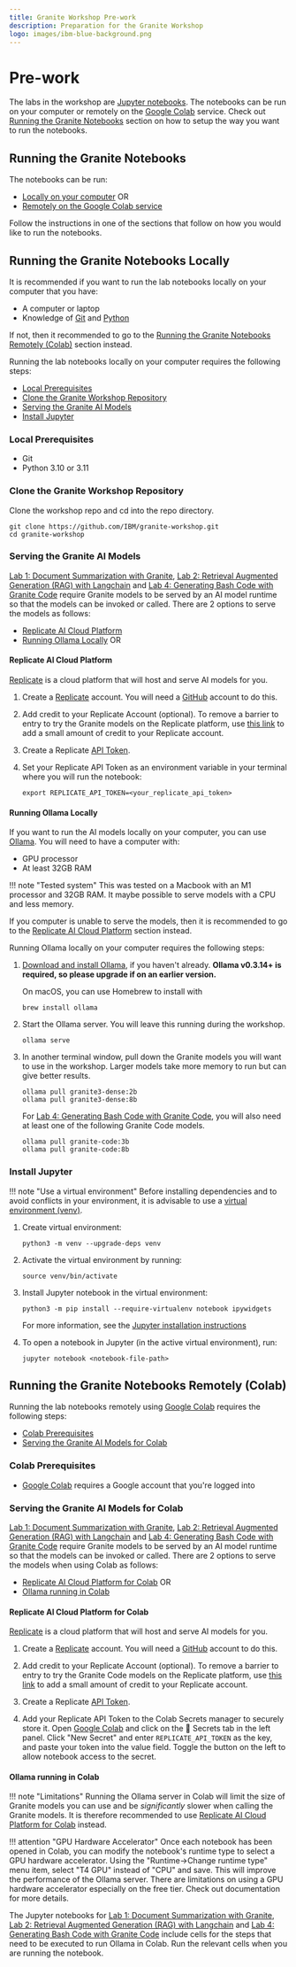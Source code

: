 ```yaml
---
title: Granite Workshop Pre-work
description: Preparation for the Granite Workshop
logo: images/ibm-blue-background.png
---
```


# Pre-work

The labs in the workshop are [Jupyter notebooks](https://jupyter.org/). The notebooks can be run on your computer or remotely on the [Google Colab](https://colab.research.google.com) service. Check out [Running the Granite Notebooks](#running-the-granite-notebooks) section on how to setup the way you want to run the notebooks.

## Running the Granite Notebooks

The notebooks can be run:

- [Locally on your computer](#running-the-granite-notebooks-locally) OR
- [Remotely on the Google Colab service](#running-the-granite-notebooks-remotely-colab)

Follow the instructions in one of the sections that follow on how you would like to run the notebooks.

## Running the Granite Notebooks Locally

It is recommended if you want to run the lab notebooks locally on your computer that you have:

- A computer or laptop
- Knowledge of [Git](https://git-scm.com/) and [Python](https://www.python.org/)

If not, then it recommended to go to the [Running the Granite Notebooks Remotely (Colab)](#running-the-granite-notebooks-remotely-colab) section instead.

Running the lab notebooks locally on your computer requires the following steps:

- [Local Prerequisites](#local-prerequisites)
- [Clone the Granite Workshop Repository](#clone-the-granite-workshop-repository)
- [Serving the Granite AI Models](#serving-the-granite-ai-models)
- [Install Jupyter](#install-jupyter)

### Local Prerequisites

- Git
- Python 3.10 or 3.11

### Clone the Granite Workshop Repository

Clone the workshop repo and cd into the repo directory.

```shell
git clone https://github.com/IBM/granite-workshop.git
cd granite-workshop
```

### Serving the Granite AI Models

[Lab 1: Document Summarization with Granite](../lab-1/README.md), [Lab 2: Retrieval Augmented Generation (RAG) with Langchain](../lab-2/README.md) and [Lab 4: Generating Bash Code with Granite Code](../lab-4/README.md) require Granite models to be served by an AI model runtime so that the models can be invoked or called. There are 2 options to serve the models as follows:

- [Replicate AI Cloud Platform](#replicate-ai-cloud-platform)
- [Running Ollama Locally](#running-ollama-locally) OR

#### Replicate AI Cloud Platform

[Replicate](https://replicate.com/) is a cloud platform that will host and serve AI models for you.

1. Create a [Replicate](https://replicate.com/) account. You will need a [GitHub](https://github.com/) account to do this.

1. Add credit to your Replicate Account (optional). To remove a barrier to entry to try the Granite models on the Replicate platform, use [this link](https://replicate.com/invites/a8717bfe-2f3d-4a52-88ed-1356231cdf03) to add a small amount of credit to your Replicate account.

1. Create a Replicate [API Token](https://replicate.com/account/api-tokens).

1. Set your Replicate API Token as an environment variable in your terminal where you will run the notebook:

    ```shell
    export REPLICATE_API_TOKEN=<your_replicate_api_token>
    ```

#### Running Ollama Locally

If you want to run the AI models locally on your computer, you can use [Ollama](https://ollama.com/). You will need to have a computer with:

- GPU processor
- At least 32GB RAM

!!! note "Tested system"
    This was tested on a Macbook with an M1 processor and 32GB RAM. It maybe possible to serve models with a CPU and less memory.

If you computer is unable to serve the models, then it is recommended to go to the [Replicate AI Cloud Platform](#replicate-ai-cloud-platform) section instead.

Running Ollama locally on your computer requires the following steps:

1. [Download and install Ollama](https://github.com/ollama/ollama?tab=readme-ov-file#ollama), if you haven't already. **Ollama v0.3.14+ is required, so please upgrade if on an earlier version.**

    On macOS, you can use Homebrew to install with

    ```shell
    brew install ollama
    ```

1. Start the Ollama server. You will leave this running during the workshop.

    ```shell
    ollama serve
    ```

1. In another terminal window, pull down the Granite models you will want to use in the workshop. Larger models take more memory to run but can give better results.

    ```shell
    ollama pull granite3-dense:2b
    ollama pull granite3-dense:8b
    ```

    For [Lab 4: Generating Bash Code with Granite Code](../lab-4/README.md), you will also need at least one of the following Granite Code models.

    ```shell
    ollama pull granite-code:3b
    ollama pull granite-code:8b
    ```

### Install Jupyter

!!! note "Use a virtual environment"
    Before installing dependencies and to avoid conflicts in your environment, it is advisable to use a [virtual environment (venv)](https://docs.python.org/3/library/venv.html).

1. Create virtual environment:

    ```shell
    python3 -m venv --upgrade-deps venv
    ```

1. Activate the virtual environment by running:

    ```shell
    source venv/bin/activate
    ```

1. Install Jupyter notebook in the virtual environment:

    ```shell
    python3 -m pip install --require-virtualenv notebook ipywidgets
    ```

    For more information, see the [Jupyter installation instructions](https://jupyter.org/install)

1. To open a notebook in Jupyter (in the active virtual environment), run:

    ```shell
    jupyter notebook <notebook-file-path>
    ```

## Running the Granite Notebooks Remotely (Colab)

Running the lab notebooks remotely using [Google Colab](https://colab.research.google.com) requires the following steps:

- [Colab Prerequisites](#colab-prerequisites)
- [Serving the Granite AI Models for Colab](#serving-the-granite-ai-models-for-colab)

### Colab Prerequisites

- [Google Colab](https://colab.research.google.com) requires a Google account that you're logged into

### Serving the Granite AI Models for Colab

[Lab 1: Document Summarization with Granite](../lab-1/README.md), [Lab 2: Retrieval Augmented Generation (RAG) with Langchain](../lab-2/README.md) and [Lab 4: Generating Bash Code with Granite Code](../lab-4/README.md) require Granite models to be served by an AI model runtime so that the models can be invoked or called. There are 2 options to serve the models when using Colab as follows:

- [Replicate AI Cloud Platform for Colab](#replicate-ai-cloud-platform-for-colab) OR
- [Ollama running in Colab](#ollama-running-in-colab)

#### Replicate AI Cloud Platform for Colab

[Replicate](https://replicate.com/) is a cloud platform that will host and serve AI models for you.

1. Create a [Replicate](https://replicate.com/) account. You will need a [GitHub](https://github.com/) account to do this.

1. Add credit to your Replicate Account (optional). To remove a barrier to entry to try the Granite Code models on the Replicate platform, use [this link](https://replicate.com/invites/a8717bfe-2f3d-4a52-88ed-1356231cdf03) to add a small amount of credit to your Replicate account.

1. Create a Replicate [API Token](https://replicate.com/account/api-tokens).

1. Add your Replicate API Token to the Colab Secrets manager to securely store it. Open [Google Colab](https://colab.research.google.com) and click on the 🔑 Secrets tab in the left panel. Click "New Secret" and enter `REPLICATE_API_TOKEN` as the key, and paste your token into the value field. Toggle the button on the left to allow notebook access to the secret.

#### Ollama running in Colab

!!! note "Limitations"
    Running the Ollama server in Colab will limit the size of Granite models you can use and be _significantly_ slower when calling the Granite models. It is therefore recommended to use [Replicate AI Cloud Platform for Colab](#replicate-ai-cloud-platform-for-colab) instead.

!!! attention "GPU Hardware Accelerator"
    Once each notebook has been opened in Colab, you can modify the notebook's runtime type to select a GPU hardware accelerator.
    Using the "Runtime->Change runtime type" menu item, select "T4 GPU" instead of "CPU" and save.
    This will improve the performance of the Ollama server.
    There are limitations on using a GPU hardware accelerator especially on the free tier. Check out documentation for more details.

The Jupyter notebooks for [Lab 1: Document Summarization with Granite](../lab-1/README.md), [Lab 2: Retrieval Augmented Generation (RAG) with Langchain](../lab-2/README.md) and [Lab 4: Generating Bash Code with Granite Code](../lab-4/README.md) include cells for the steps that need to be executed to run Ollama in Colab. Run the relevant cells when you are running the notebook.
